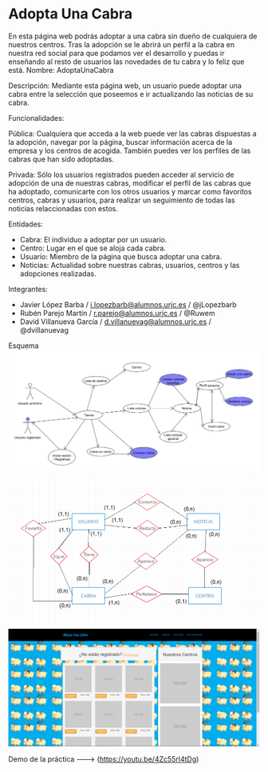 <h1>Adopta Una Cabra</h1>

En esta página web podrás adoptar a una cabra sin dueño de cualquiera de nuestros centros. Tras la adopción se le abrirá un perfil a la cabra en nuestra red social para que podamos ver el desarrollo y puedas ir enseñando al resto de usuarios las novedades de tu cabra y lo feliz que está. Nombre: AdoptaUnaCabra

Descripción: Mediante esta página web, un usuario puede adoptar una cabra entre la selección que poseemos e ir actualizando las noticias de su cabra.

Funcionalidades:

Pública: Cualquiera que acceda a la web puede ver las cabras dispuestas a la adopción, navegar por la página, buscar información acerca de la empresa y los centros de acogida. También puedes ver los perfiles de las cabras que han sido adoptadas.

Privada: Sólo los usuarios registrados pueden acceder al servicio de adopción de una de nuestras cabras, modificar el perfil de las cabras que ha adoptado, comunicarte con los otros usuarios y marcar como favoritos centros, cabras y usuarios, para realizar un seguimiento de todas las noticias relaccionadas con estos.

Entidades:
- Cabra: El individuo a adoptar por un usuario.
- Centro: Lugar en el que se aloja cada cabra.
- Usuario: Miembro de la página que busca adoptar una cabra.
- Noticias: Actualidad sobre nuestras cabras, usuarios, centros y las adopciones realizadas.

Integrantes:
- Javier López Barba / j.lopezbarb@alumnos.urjc.es / @jLopezbarb
- Rubén Parejo Martín / r.parejo@alumnos.urjc.es / @Ruwem
- David Villanueva García / d.villanuevag@alumnos.urjc.es / @dvillanuevag

Esquema
<img src="/UML3.0.png"/>

<img src="/Diagrama de base de datos.png"/>

<img src="/index.PNG"/>

Demo de la práctica ---> (https://youtu.be/4Zc55rl4tDg)
